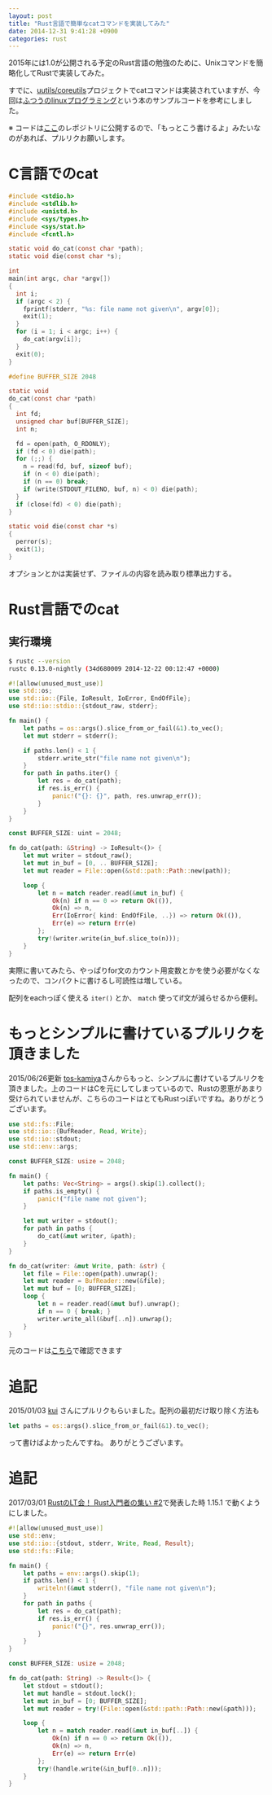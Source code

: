 ```yaml
---
layout: post
title: "Rust言語で簡単なcatコマンドを実装してみた"
date: 2014-12-31 9:41:28 +0900
categories: rust
---
```


2015年には1.0が公開される予定のRust言語の勉強のために、Unixコマンドを簡略化してRustで実装してみた。

すでに、[uutils/coreutils](https://github.com/uutils/coreutils/blob/master/src/cat/cat.rs)プロジェクトでcatコマンドは実装されていますが、今回は[ふつうのlinuxプログラミング](http://www.amazon.co.jp/gp/product/4797328355/ref=as_li_ss_tl?ie=UTF8&camp=247&creative=7399&creativeASIN=4797328355&linkCode=as2&tag=regonns-22)という本のサンプルコードを参考にしました。

※ コードは[ここ](https://github.com/regonn/rust-unix-command)のレポジトリに公開するので、「もっとこう書けるよ」みたいなのがあれば、プルリクお願いします。

# C言語でのcat

``` c
#include <stdio.h>
#include <stdlib.h>
#include <unistd.h>
#include <sys/types.h>
#include <sys/stat.h>
#include <fcntl.h>

static void do_cat(const char *path);
static void die(const char *s);

int
main(int argc, char *argv[])
{
  int i;
  if (argc < 2) {
    fprintf(stderr, "%s: file name not given\n", argv[0]);
    exit(1);
  }
  for (i = 1; i < argc; i++) {
    do_cat(argv[i]);
  }
  exit(0);
}

#define BUFFER_SIZE 2048

static void
do_cat(const char *path)
{
  int fd;
  unsigned char buf[BUFFER_SIZE];
  int n;

  fd = open(path, O_RDONLY);
  if (fd < 0) die(path);
  for (;;) {
    n = read(fd, buf, sizeof buf);
    if (n < 0) die(path);
    if (n == 0) break;
    if (write(STDOUT_FILENO, buf, n) < 0) die(path);
  }
  if (close(fd) < 0) die(path);
}

static void die(const char *s)
{
  perror(s);
  exit(1);
}
```

オプションとかは実装せず、ファイルの内容を読み取り標準出力する。

# Rust言語でのcat

## 実行環境

``` sh
$ rustc --version
rustc 0.13.0-nightly (34d680009 2014-12-22 00:12:47 +0000)
```

``` rust
#![allow(unused_must_use)]
use std::os;
use std::io::{File, IoResult, IoError, EndOfFile};
use std::io::stdio::{stdout_raw, stderr};

fn main() {
    let paths = os::args().slice_from_or_fail(&1).to_vec();
    let mut stderr = stderr();

    if paths.len() < 1 {
        stderr.write_str("file name not given\n");
    }
    for path in paths.iter() {
        let res = do_cat(path);
        if res.is_err() {
            panic!("{}: {}", path, res.unwrap_err());
        }
    }
}

const BUFFER_SIZE: uint = 2048;

fn do_cat(path: &String) -> IoResult<()> {
    let mut writer = stdout_raw();
    let mut in_buf = [0, .. BUFFER_SIZE];
    let mut reader = File::open(&std::path::Path::new(path));

    loop {
        let n = match reader.read(&mut in_buf) {
            Ok(n) if n == 0 => return Ok(()),
            Ok(n) => n,
            Err(IoError{ kind: EndOfFile, ..}) => return Ok(()),
            Err(e) => return Err(e)
        };
        try!(writer.write(in_buf.slice_to(n)));
    }
}
```

実際に書いてみたら、やっぱりfor文のカウント用変数とかを使う必要がなくなったので、コンパクトに書けるし可読性は増している。

配列をeachっぽく使える `iter()` とか、 `match` 使ってif文が減らせるから便利。

# もっとシンプルに書けているプルリクを頂きました

2015/06/26更新
[tos-kamiya](https://github.com/tos-kamiya)さんからもっと、シンプルに書けているプルリクを頂きました。上のコードはCを元にしてしまっているので、Rustの恩恵があまり受けられていませんが、こちらのコードはとてもRustっぽいですね。ありがとうございます。

``` rust
use std::fs::File;
use std::io::{BufReader, Read, Write};
use std::io::stdout;
use std::env::args;

const BUFFER_SIZE: usize = 2048;

fn main() {
    let paths: Vec<String> = args().skip(1).collect();
    if paths.is_empty() {
        panic!("file name not given");
    }

    let mut writer = stdout();
    for path in paths {
        do_cat(&mut writer, &path);
    }
}

fn do_cat(writer: &mut Write, path: &str) {
    let file = File::open(path).unwrap();
    let mut reader = BufReader::new(&file);
    let mut buf = [0; BUFFER_SIZE];
    loop {
        let n = reader.read(&mut buf).unwrap();
        if n == 0 { break; }
        writer.write_all(&buf[..n]).unwrap();
    }
}
```

元のコードは[こちら](https://github.com/tos-kamiya/rust-unix-command/blob/simpler/cat.rs)で確認できます

# 追記
2015/01/03 [kui](https://github.com/kui) さんにプルリクもらいました。配列の最初だけ取り除く方法も

``` rust
let paths = os::args().slice_from_or_fail(&1).to_vec();
```

って書けばよかったんですね。
ありがとうございます。

# 追記
2017/03/01 [RustのLT会！ Rust入門者の集い \#2](https://rust.connpass.com/event/48826/)で発表した時 1.15.1 で動くようにしました。

``` rust
#![allow(unused_must_use)]
use std::env;
use std::io::{stdout, stderr, Write, Read, Result};
use std::fs::File;

fn main() {
    let paths = env::args().skip(1);
    if paths.len() < 1 {
        writeln!(&mut stderr(), "file name not given\n");
    }
    for path in paths {
        let res = do_cat(path);
        if res.is_err() {
            panic!("{}", res.unwrap_err());
        }
    }
}

const BUFFER_SIZE: usize = 2048;

fn do_cat(path: String) -> Result<()> {
    let stdout = stdout();
    let mut handle = stdout.lock();
    let mut in_buf = [0; BUFFER_SIZE];
    let mut reader = try!(File::open(&std::path::Path::new(&path)));

    loop {
        let n = match reader.read(&mut in_buf[..]) {
            Ok(n) if n == 0 => return Ok(()),
            Ok(n) => n,
            Err(e) => return Err(e)
        };
        try!(handle.write(&in_buf[0..n]));
    }
}

```
